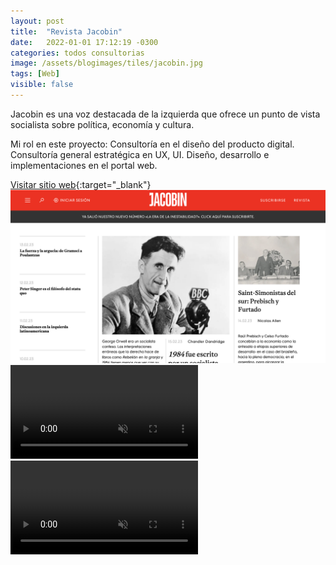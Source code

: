 ```yaml
---
layout: post
title:  "Revista Jacobin"
date:   2022-01-01 17:12:19 -0300
categories: todos consultorias
image: /assets/blogimages/tiles/jacobin.jpg
tags: [Web]
visible: false
---
```


Jacobin es una voz destacada de la izquierda que ofrece un punto de vista socialista sobre política, economía y cultura.

Mi rol en este proyecto: Consultoría en el diseño del producto digital. Consultoría general estratégica en UX, UI. Diseño, desarrollo e implementaciones en el portal web. 

[Visitar sitio web](https://jacobinlat.com/){:target="_blank"}
<img class="post-image-full" src="/assets/blogimages/jacobin-1.png">
<video autobuffer autoPlay loop muted><source src="/assets/blogimages/jacobin-2.mp4" type="video/mp4" /></video>
<video autobuffer autoPlay loop muted><source src="/assets/blogimages/jacobin-3.mp4" type="video/mp4" /></video>



